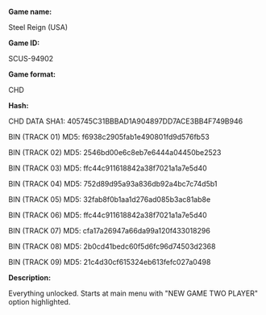 **Game name:**

Steel Reign (USA)

**Game ID:**

SCUS-94902

**Game format:**

CHD

**Hash:**

CHD DATA SHA1: 405745C31BBBAD1A904897DD7ACE3BB4F749B946

BIN (TRACK 01) MD5: f6938c2905fab1e490801fd9d576fb53

BIN (TRACK 02) MD5: 2546bd00e6c8eb7e6444a04450be2523

BIN (TRACK 03) MD5: ffc44c911618842a38f7021a1a7e5d40

BIN (TRACK 04) MD5: 752d89d95a93a836db92a4bc7c74d5b1

BIN (TRACK 05) MD5: 32fab8f0b1aa1d276ad085b3ac81ab8e

BIN (TRACK 06) MD5: ffc44c911618842a38f7021a1a7e5d40

BIN (TRACK 07) MD5: cfa17a26947a66da99a120f433018296

BIN (TRACK 08) MD5: 2b0cd41bedc60f5d6fc96d74503d2368

BIN (TRACK 09) MD5: 21c4d30cf615324eb613fefc027a0498

**Description:**

Everything unlocked. Starts at main menu with "NEW GAME TWO PLAYER" option highlighted.